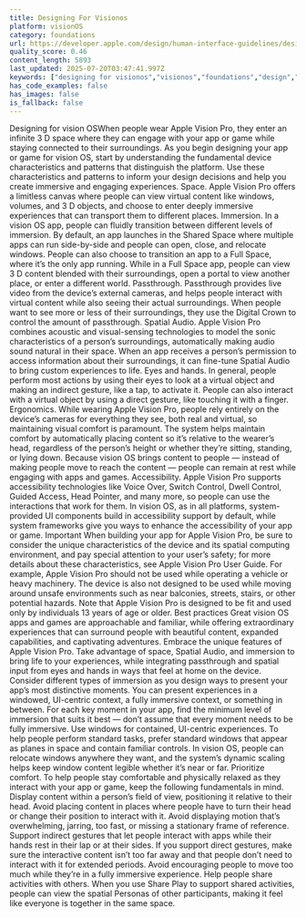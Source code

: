 ```yaml
---
title: Designing For Visionos
platform: visionOS
category: foundations
url: https://developer.apple.com/design/human-interface-guidelines/designing-for-visionos
quality_score: 0.46
content_length: 5893
last_updated: 2025-07-20T03:47:41.997Z
keywords: ["designing for visionos","visionos","foundations","design","visual","system","accessibility","input","controls","motion","gestures"]
has_code_examples: false
has_images: false
is_fallback: false
---
```


Designing for vision OSWhen people wear Apple Vision Pro, they enter an infinite 3 D space where they can engage with your app or game while staying connected to their surroundings. As you begin designing your app or game for vision OS, start by understanding the fundamental device characteristics and patterns that distinguish the platform. Use these characteristics and patterns to inform your design decisions and help you create immersive and engaging experiences. Space. Apple Vision Pro offers a limitless canvas where people can view virtual content like windows, volumes, and 3 D objects, and choose to enter deeply immersive experiences that can transport them to different places. Immersion. In a vision OS app, people can fluidly transition between different levels of immersion. By default, an app launches in the Shared Space where multiple apps can run side-by-side and people can open, close, and relocate windows. People can also choose to transition an app to a Full Space, where it’s the only app running. While in a Full Space app, people can view 3 D content blended with their surroundings, open a portal to view another place, or enter a different world. Passthrough. Passthrough provides live video from the device’s external cameras, and helps people interact with virtual content while also seeing their actual surroundings. When people want to see more or less of their surroundings, they use the Digital Crown to control the amount of passthrough. Spatial Audio. Apple Vision Pro combines acoustic and visual-sensing technologies to model the sonic characteristics of a person’s surroundings, automatically making audio sound natural in their space. When an app receives a person’s permission to access information about their surroundings, it can fine-tune Spatial Audio to bring custom experiences to life. Eyes and hands. In general, people perform most actions by using their eyes to look at a virtual object and making an indirect gesture, like a tap, to activate it. People can also interact with a virtual object by using a direct gesture, like touching it with a finger. Ergonomics. While wearing Apple Vision Pro, people rely entirely on the device’s cameras for everything they see, both real and virtual, so maintaining visual comfort is paramount. The system helps maintain comfort by automatically placing content so it’s relative to the wearer’s head, regardless of the person’s height or whether they’re sitting, standing, or lying down. Because vision OS brings content to people — instead of making people move to reach the content — people can remain at rest while engaging with apps and games. Accessibility. Apple Vision Pro supports accessibility technologies like Voice Over, Switch Control, Dwell Control, Guided Access, Head Pointer, and many more, so people can use the interactions that work for them. In vision OS, as in all platforms, system-provided UI components build in accessibility support by default, while system frameworks give you ways to enhance the accessibility of your app or game. Important When building your app for Apple Vision Pro, be sure to consider the unique characteristics of the device and its spatial computing environment, and pay special attention to your user’s safety; for more details about these characteristics, see Apple Vision Pro User Guide. For example, Apple Vision Pro should not be used while operating a vehicle or heavy machinery. The device is also not designed to be used while moving around unsafe environments such as near balconies, streets, stairs, or other potential hazards. Note that Apple Vision Pro is designed to be fit and used only by individuals 13 years of age or older. Best practices Great vision OS apps and games are approachable and familiar, while offering extraordinary experiences that can surround people with beautiful content, expanded capabilities, and captivating adventures. Embrace the unique features of Apple Vision Pro. Take advantage of space, Spatial Audio, and immersion to bring life to your experiences, while integrating passthrough and spatial input from eyes and hands in ways that feel at home on the device. Consider different types of immersion as you design ways to present your app’s most distinctive moments. You can present experiences in a windowed, UI-centric context, a fully immersive context, or something in between. For each key moment in your app, find the minimum level of immersion that suits it best — don’t assume that every moment needs to be fully immersive. Use windows for contained, UI-centric experiences. To help people perform standard tasks, prefer standard windows that appear as planes in space and contain familiar controls. In vision OS, people can relocate windows anywhere they want, and the system’s dynamic scaling helps keep window content legible whether it’s near or far. Prioritize comfort. To help people stay comfortable and physically relaxed as they interact with your app or game, keep the following fundamentals in mind. Display content within a person’s field of view, positioning it relative to their head. Avoid placing content in places where people have to turn their head or change their position to interact with it. Avoid displaying motion that’s overwhelming, jarring, too fast, or missing a stationary frame of reference. Support indirect gestures that let people interact with apps while their hands rest in their lap or at their sides. If you support direct gestures, make sure the interactive content isn’t too far away and that people don’t need to interact with it for extended periods. Avoid encouraging people to move too much while they’re in a fully immersive experience. Help people share activities with others. When you use Share Play to support shared activities, people can view the spatial Personas of other participants, making it feel like everyone is together in the same space.